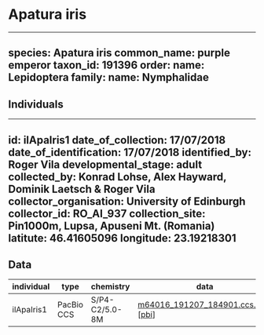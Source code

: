 # Apatura iris

---
species: Apatura iris
common_name: purple emperor
taxon_id: 191396
order:
  name: Lepidoptera
family:
  name: Nymphalidae
---

## Individuals

---
id: ilApaIris1
date_of_collection: 17/07/2018
date_of_identification: 17/07/2018
identified_by: Roger Vila
developmental_stage: adult
collected_by: Konrad Lohse, Alex Hayward, Dominik Laetsch & Roger Vila
collector_organisation: University of Edinburgh
collector_id: RO_AI_937
collection_site: Pin1000m, Lupsa, Apuseni Mt. (Romania)
latitute: 46.41605096
longitude: 23.19218301
---

## Data

| individual | type       | chemistry      | data |
| ---------- | ---------- | -------------- | ---- |
| ilApaIris1 | PacBio CCS | S/P4-C2/5.0-8M | [m64016_191207_184901.ccs.bam](https://darwin.cog.sanger.ac.uk/insects/Apatura_iris/ilApaIris1/genomic_data/pacbio/m64016_191207_184901.ccs.bam) [[pbi](https://darwin.cog.sanger.ac.uk/insects/Apatura_iris/ilApaIris1/genomic_data/pacbio/m64016_191207_184901.ccs.bam.pbi)]|
